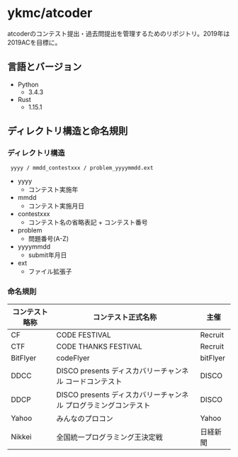 # ykmc/atcoder

atcoderのコンテスト提出・過去問提出を管理するためのリポジトリ。2019年は2019ACを目標に。

## 言語とバージョン

- Python
  - 3.4.3
- Rust
  - 1.15.1


## ディレクトリ構造と命名規則

### ディレクトリ構造

```
 yyyy / mmdd_contestxxx / problem_yyyymmdd.ext
```

- yyyy
  - コンテスト実施年
- mmdd
  - コンテスト実施月日
- contestxxx
  - コンテスト名の省略表記 + コンテスト番号
- problem
  - 問題番号(A-Z)
- yyyymmdd
  - submit年月日
- ext
  - ファイル拡張子

### 命名規則

| コンテスト略称 | コンテスト正式名称 | 主催 |
|----------|--------------------------------|----------|
| CF       | CODE FESTIVAL                  | Recruit  |
| CTF      | CODE THANKS FESTIVAL           | Recruit  |
| BitFlyer | codeFlyer                      | bitFlyer |
| DDCC     | DISCO presents ディスカバリーチャンネル コードコンテスト         | DISCO |
| DDCP     | DISCO presents ディスカバリーチャンネル プログラミングコンテスト | DISCO |
| Yahoo    | みんなのプロコン               | Yahoo    |
| Nikkei   | 全国統一プログラミング王決定戦 | 日経新聞 |


